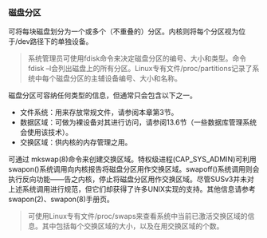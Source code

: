 ### 磁盘分区

可将每块磁盘划分为一个或多个（不重叠的）分区。内核则将每个分区视为位于/dev路径下的单独设备。

> 系统管理员可使用fdisk命令来决定磁盘分区的编号、大小和类型。命令fdisk –l会列出磁盘上的所有分区。Linux专有文件/proc/partitions记录了系统中每个磁盘分区的主辅设备编号、大小和名称。

磁盘分区可容纳任何类型的信息，但通常只会包含以下之一。

+ 文件系统：用来存放常规文件，请参阅本章第3节。
+ 数据区域：可做为裸设备对其进行访问，请参阅13.6节（一些数据库管理系统会使用该技术）。
+ 交换区域：供内核的内存管理之用。

可通过 mkswap(8)命令来创建交换区域。特权级进程(CAP_SYS_ADMIN)可利用swapon()系统调用向内核报告将磁盘分区用作交换区域。swapoff()系统调用则会执行反向功能——告之内核，停止将磁盘分区用作交换区域。尽管SUSv3并未对上述系统调用进行规范，但它们却获得了许多UNIX实现的支持。其他信息请参考swapon(2)、swapon(8)手册页。

> 可使用Linux专有文件/proc/swaps来查看系统中当前已激活交换区域的信息。其中包括每个交换区域的大小，以及在用交换区域的个数。

